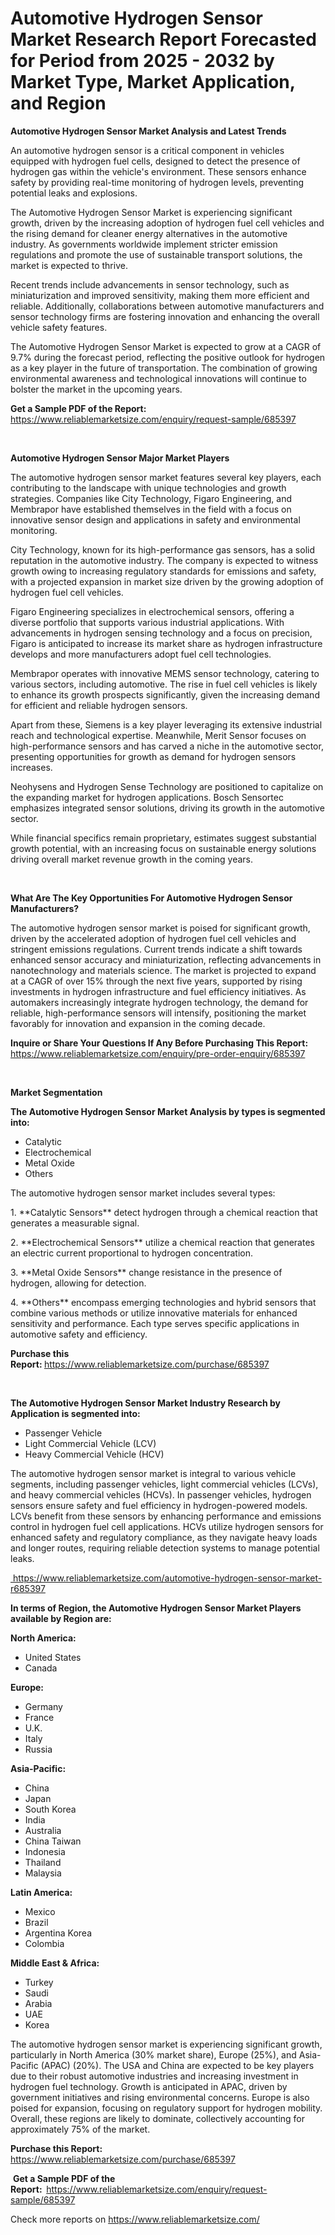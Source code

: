 <p><h1>Automotive Hydrogen Sensor Market Research Report Forecasted for Period from 2025 -  2032 by Market Type, Market Application, and Region</h1></p><p><strong>Automotive Hydrogen Sensor Market Analysis and Latest Trends</strong></p>
<p><p>An automotive hydrogen sensor is a critical component in vehicles equipped with hydrogen fuel cells, designed to detect the presence of hydrogen gas within the vehicle's environment. These sensors enhance safety by providing real-time monitoring of hydrogen levels, preventing potential leaks and explosions. </p><p>The Automotive Hydrogen Sensor Market is experiencing significant growth, driven by the increasing adoption of hydrogen fuel cell vehicles and the rising demand for cleaner energy alternatives in the automotive industry. As governments worldwide implement stricter emission regulations and promote the use of sustainable transport solutions, the market is expected to thrive. </p><p>Recent trends include advancements in sensor technology, such as miniaturization and improved sensitivity, making them more efficient and reliable. Additionally, collaborations between automotive manufacturers and sensor technology firms are fostering innovation and enhancing the overall vehicle safety features. </p><p>The Automotive Hydrogen Sensor Market is expected to grow at a CAGR of 9.7% during the forecast period, reflecting the positive outlook for hydrogen as a key player in the future of transportation. The combination of growing environmental awareness and technological innovations will continue to bolster the market in the upcoming years.</p></p>
<p><strong>Get a Sample PDF of the Report:&nbsp;</strong> <a href="https://www.reliablemarketsize.com/enquiry/request-sample/685397?utm_campaign=2281&utm_medium=2&utm_source=Github&utm_content=ia&utm_term=27032025&utm_id=automotive-hydrogen-sensor">https://www.reliablemarketsize.com/enquiry/request-sample/685397</a></p>
<p>&nbsp;</p>
<p><strong>Automotive Hydrogen Sensor Major Market Players</strong></p>
<p><p>The automotive hydrogen sensor market features several key players, each contributing to the landscape with unique technologies and growth strategies. Companies like City Technology, Figaro Engineering, and Membrapor have established themselves in the field with a focus on innovative sensor design and applications in safety and environmental monitoring.</p><p>City Technology, known for its high-performance gas sensors, has a solid reputation in the automotive industry. The company is expected to witness growth owing to increasing regulatory standards for emissions and safety, with a projected expansion in market size driven by the growing adoption of hydrogen fuel cell vehicles.</p><p>Figaro Engineering specializes in electrochemical sensors, offering a diverse portfolio that supports various industrial applications. With advancements in hydrogen sensing technology and a focus on precision, Figaro is anticipated to increase its market share as hydrogen infrastructure develops and more manufacturers adopt fuel cell technologies.</p><p>Membrapor operates with innovative MEMS sensor technology, catering to various sectors, including automotive. The rise in fuel cell vehicles is likely to enhance its growth prospects significantly, given the increasing demand for efficient and reliable hydrogen sensors.</p><p>Apart from these, Siemens is a key player leveraging its extensive industrial reach and technological expertise. Meanwhile, Merit Sensor focuses on high-performance sensors and has carved a niche in the automotive sector, presenting opportunities for growth as demand for hydrogen sensors increases.</p><p>Neohysens and Hydrogen Sense Technology are positioned to capitalize on the expanding market for hydrogen applications. Bosch Sensortec emphasizes integrated sensor solutions, driving its growth in the automotive sector.</p><p>While financial specifics remain proprietary, estimates suggest substantial growth potential, with an increasing focus on sustainable energy solutions driving overall market revenue growth in the coming years.</p></p>
<p>&nbsp;</p>
<p><strong>What Are The Key Opportunities For Automotive Hydrogen Sensor Manufacturers?</strong></p>
<p><p>The automotive hydrogen sensor market is poised for significant growth, driven by the accelerated adoption of hydrogen fuel cell vehicles and stringent emissions regulations. Current trends indicate a shift towards enhanced sensor accuracy and miniaturization, reflecting advancements in nanotechnology and materials science. The market is projected to expand at a CAGR of over 15% through the next five years, supported by rising investments in hydrogen infrastructure and fuel efficiency initiatives. As automakers increasingly integrate hydrogen technology, the demand for reliable, high-performance sensors will intensify, positioning the market favorably for innovation and expansion in the coming decade.</p></p>
<p><strong>Inquire or Share Your Questions If Any Before Purchasing This Report:</strong> <a href="https://www.reliablemarketsize.com/enquiry/pre-order-enquiry/685397?utm_campaign=2281&utm_medium=2&utm_source=Github&utm_content=ia&utm_term=27032025&utm_id=automotive-hydrogen-sensor">https://www.reliablemarketsize.com/enquiry/pre-order-enquiry/685397</a></p>
<p>&nbsp;</p>
<p><strong>Market Segmentation</strong></p>
<p><strong>The Automotive Hydrogen Sensor Market Analysis by types is segmented into:</strong></p>
<p><ul><li>Catalytic</li><li>Electrochemical</li><li>Metal Oxide</li><li>Others</li></ul></p>
<p><p>The automotive hydrogen sensor market includes several types: </p><p>1. **Catalytic Sensors** detect hydrogen through a chemical reaction that generates a measurable signal.</p><p>2. **Electrochemical Sensors** utilize a chemical reaction that generates an electric current proportional to hydrogen concentration. </p><p>3. **Metal Oxide Sensors** change resistance in the presence of hydrogen, allowing for detection.</p><p>4. **Others** encompass emerging technologies and hybrid sensors that combine various methods or utilize innovative materials for enhanced sensitivity and performance. Each type serves specific applications in automotive safety and efficiency.</p></p>
<p><strong>Purchase this Report:&nbsp;</strong><a href="https://www.reliablemarketsize.com/purchase/685397?utm_campaign=2281&utm_medium=2&utm_source=Github&utm_content=ia&utm_term=27032025&utm_id=automotive-hydrogen-sensor">https://www.reliablemarketsize.com/purchase/685397</a></p>
<p>&nbsp;</p>
<p><strong>The Automotive Hydrogen Sensor Market Industry Research by Application is segmented into:</strong></p>
<p><ul><li>Passenger Vehicle</li><li>Light Commercial Vehicle (LCV)</li><li>Heavy Commercial Vehicle (HCV)</li></ul></p>
<p><p>The automotive hydrogen sensor market is integral to various vehicle segments, including passenger vehicles, light commercial vehicles (LCVs), and heavy commercial vehicles (HCVs). In passenger vehicles, hydrogen sensors ensure safety and fuel efficiency in hydrogen-powered models. LCVs benefit from these sensors by enhancing performance and emissions control in hydrogen fuel cell applications. HCVs utilize hydrogen sensors for enhanced safety and regulatory compliance, as they navigate heavy loads and longer routes, requiring reliable detection systems to manage potential leaks.</p></p>
<p><a href="https://www.reliablemarketsize.com/automotive-hydrogen-sensor-market-r685397?utm_campaign=2281&utm_medium=2&utm_source=Github&utm_content=ia&utm_term=27032025&utm_id=automotive-hydrogen-sensor">&nbsp;https://www.reliablemarketsize.com/automotive-hydrogen-sensor-market-r685397</a></p>
<p><strong>In terms of Region, the Automotive Hydrogen Sensor Market Players available by Region are:</strong></p>
<p>
    <p> <strong> North America: </strong>
        <ul>
            <li>United States</li>
            <li>Canada</li>
        </ul>
        </p> 
    <p> <strong> Europe: </strong>
        <ul>
            <li>Germany</li>
            <li>France</li>
            <li>U.K.</li>
            <li>Italy</li>
            <li>Russia</li>
        </ul>
        </p> 
    <p> <strong> Asia-Pacific: </strong>
        <ul>
            <li>China</li>
            <li>Japan</li>
            <li>South Korea</li>
            <li>India</li>
            <li>Australia</li>
            <li>China Taiwan</li>
            <li>Indonesia</li>
            <li>Thailand</li>
            <li>Malaysia</li>
        </ul>
        </p> 
    <p> <strong> Latin America: </strong>
        <ul>
            <li>Mexico</li>
            <li>Brazil</li>
            <li>Argentina Korea</li>
            <li>Colombia</li>
        </ul>
        </p> 
    <p> <strong> Middle East & Africa: </strong>
        <ul>
            <li>Turkey</li>
            <li>Saudi</li>
            <li>Arabia</li>
            <li>UAE</li>
            <li>Korea</li>
        </ul>
    </p>
    </p>
<p><p>The automotive hydrogen sensor market is experiencing significant growth, particularly in North America (30% market share), Europe (25%), and Asia-Pacific (APAC) (20%). The USA and China are expected to be key players due to their robust automotive industries and increasing investment in hydrogen fuel technology. Growth is anticipated in APAC, driven by government initiatives and rising environmental concerns. Europe is also poised for expansion, focusing on regulatory support for hydrogen mobility. Overall, these regions are likely to dominate, collectively accounting for approximately 75% of the market.</p></p>
<p><strong>Purchase this Report: </strong><a href="https://www.reliablemarketsize.com/purchase/685397?utm_campaign=2281&utm_medium=2&utm_source=Github&utm_content=ia&utm_term=27032025&utm_id=automotive-hydrogen-sensor">https://www.reliablemarketsize.com/purchase/685397</a></p>
<p>&nbsp;<strong>Get a Sample PDF of the Report:&nbsp;&nbsp;</strong><a href="https://www.reliablemarketsize.com/enquiry/request-sample/685397?utm_campaign=2281&utm_medium=2&utm_source=Github&utm_content=ia&utm_term=27032025&utm_id=automotive-hydrogen-sensor">https://www.reliablemarketsize.com/enquiry/request-sample/685397</a></p>
<p><strong></strong></p>
<p>Check more reports on <a href="https://www.reliablemarketsize.com/?utm_campaign=2281&utm_medium=2&utm_source=Github&utm_content=ia&utm_term=27032025&utm_id=automotive-hydrogen-sensor">https://www.reliablemarketsize.com/</a></p>
